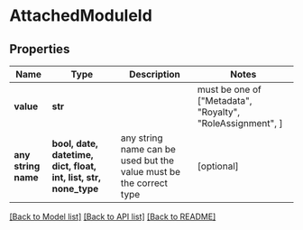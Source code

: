 # AttachedModuleId


## Properties
Name | Type | Description | Notes
------------ | ------------- | ------------- | -------------
**value** | **str** |  |  must be one of ["Metadata", "Royalty", "RoleAssignment", ]
**any string name** | **bool, date, datetime, dict, float, int, list, str, none_type** | any string name can be used but the value must be the correct type | [optional]

[[Back to Model list]](../README.md#documentation-for-models) [[Back to API list]](../README.md#documentation-for-api-endpoints) [[Back to README]](../README.md)


